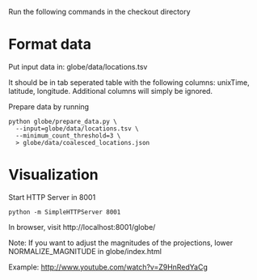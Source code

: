 Run the following commands in the checkout directory

# Format data
Put input data in: globe/data/locations.tsv

It should be in tab seperated table with the following columns: unixTime, latitude, longitude.
Additional columns will simply be ignored.

Prepare data by running
```
python globe/prepare_data.py \
  --input=globe/data/locations.tsv \
  --minimum_count_threshold=3 \
  > globe/data/coalesced_locations.json
```

# Visualization
Start HTTP Server in 8001
```
python -m SimpleHTTPServer 8001
```

In browser, visit http://localhost:8001/globe/

Note: If you want to adjust the magnitudes of the projections, lower NORMALIZE_MAGNITUDE in globe/index.html

Example: http://www.youtube.com/watch?v=Z9HnRedYaCg
